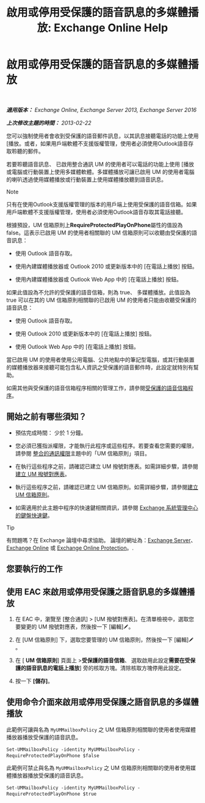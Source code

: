 ﻿---
title: '啟用或停用受保護的語音訊息的多媒體播放: Exchange Online Help'
TOCTitle: 啟用或停用受保護的語音訊息的多媒體播放
ms:assetid: 3c33370c-4262-42b1-8d83-d61fc7c426cd
ms:mtpsurl: https://technet.microsoft.com/zh-tw/library/Ee423543(v=EXCHG.150)
ms:contentKeyID: 52062284
ms.date: 05/23/2018
mtps_version: v=EXCHG.150
ms.translationtype: MT
---

# 啟用或停用受保護的語音訊息的多媒體播放

 

_**適用版本：** Exchange Online, Exchange Server 2013, Exchange Server 2016_

_**上次修改主題的時間：** 2013-02-22_

您可以強制使用者會收到受保護的語音郵件訊息，以其訊息接聽電話的功能上使用 \[播放。或者，如果用戶端軟體不支援版權管理，使用者必須使用Outlook語音存取聆聽的郵件。

若要聆聽語音訊息、 已啟用整合通訊 UM 的使用者可以電話的功能上使用 \[播放或電腦或行動裝置上使用多媒體軟體。多媒體播放可讓已啟用 UM 的使用者電腦的喇叭透過使用媒體播放或行動裝置上使用媒體播放聽到語音訊息。


> [!NOTE]  
> 只有在使用Outlook支援版權管理的版本的用戶端上使用受保護的語音信箱。如果用戶端軟體不支援版權管理，使用者必須使用Outlook語音存取其電話接聽。




根據預設，UM 信箱原則上**RequireProtectedPlayOnPhone**屬性的值設為 false。這表示已啟用 UM 的使用者相關聯的 UM 信箱原則可以收聽由受保護的語音訊息：

  - 使用 Outlook 語音存取。

  - 使用內建媒體播放器或 Outlook 2010 或更新版本中的 \[在電話上播放\] 按鈕。

  - 使用內建媒體播放器或 Outlook Web App 中的 \[在電話上播放\] 按鈕。

如果此值設為不允許的受保護的語音信箱，則為 true、 多媒體播放。此值設為 true 可以在其的 UM 信箱原則相關聯的已啟用 UM 的使用者只能由收聽受保護的語音訊息：

  - 使用 Outlook 語音存取。

  - 使用 Outlook 2010 或更新版本中的 \[在電話上播放\] 按鈕。

  - 使用 Outlook Web App 中的 \[在電話上播放\] 按鈕。

當已啟用 UM 的使用者使用公用電腦、公共地點中的筆記型電腦，或其行動裝置的媒體播放器來接聽可能包含私人資訊之受保護的語音郵件時，此設定就特別有幫助。

如需其他與受保護的語音信箱程序相關的管理工作，請參閱[受保護的語音信箱程序](protected-voice-mail-procedures-exchange-2013-help.md)。

## 開始之前有哪些須知？

  - 預估完成時間： 少於 1 分鐘。

  - 您必須已獲指派權限，才能執行此程序或這些程序。若要查看您需要的權限，請參閱 [整合的通訊權限](unified-messaging-permissions-exchange-2013-help.md)主題中的「UM 信箱原則」項目。

  - 在執行這些程序之前，請確認已建立 UM 撥號對應表。如需詳細步驟，請參閱[建立 UM 撥號對應表](create-a-um-dial-plan-exchange-2013-help.md)。

  - 執行這些程序之前，請確認已建立 UM 信箱原則。如需詳細步驟，請參閱[建立 UM 信箱原則](create-a-um-mailbox-policy-exchange-2013-help.md)。

  - 如需適用於此主題中程序的快速鍵相關資訊，請參閱 [Exchange 系統管理中心的鍵盤快速鍵](keyboard-shortcuts-in-the-exchange-admin-center-exchange-online-protection-help.md)。


> [!TIP]  
> 有問題嗎？在 Exchange 論壇中尋求協助。 論壇的網址為：<a href="https://go.microsoft.com/fwlink/p/?linkid=60612">Exchange Server</a>、 <a href="https://go.microsoft.com/fwlink/p/?linkid=267542">Exchange Online</a> 或 <a href="https://go.microsoft.com/fwlink/p/?linkid=285351">Exchange Online Protection</a>。.




## 您要執行的工作

## 使用 EAC 來啟用或停用受保護之語音訊息的多媒體播放

1.  在 EAC 中，瀏覽至 \[整合通訊\] \> \[UM 撥號對應表\]。在清單檢視中，選取您要變更的 UM 撥號對應表，然後按一下 \[編輯\]![編輯圖示](images/JJ218640.6f53ccb2-1f13-4c02-bea0-30690e6ea71d(EXCHG.150).gif "編輯圖示")。

2.  在 \[UM 信箱原則\] 下，選取您要管理的 UM 信箱原則，然後按一下 \[編輯\]![編輯圖示](images/JJ218640.6f53ccb2-1f13-4c02-bea0-30690e6ea71d(EXCHG.150).gif "編輯圖示")。

3.  在 \[ **UM 信箱原則**\] 頁面上 \>**受保護的語音信箱**、 選取啟用此設定**需要在受保護的語音訊息的電話上播放**\] 旁的核取方塊。清除核取方塊停用此設定。

4.  按一下 **\[儲存\]**。

## 使用命令介面來啟用或停用受保護之語音訊息的多媒體播放

此範例可讓與名為 `MyUMMailboxPolicy` 之 UM 信箱原則相關聯的使用者使用媒體播放器播放受保護的語音訊息。

    Set-UMMailboxPolicy -identity MyUMMailboxPolicy -RequireProtectedPlayOnPhone $false

此範例可禁止與名為 `MyUMMailboxPolicy` 之 UM 信箱原則相關聯的使用者使用媒體播放器播放受保護的語音訊息。

    Set-UMMailboxPolicy -identity MyUMMailboxPolicy -RequireProtectedPlayOnPhone $true

